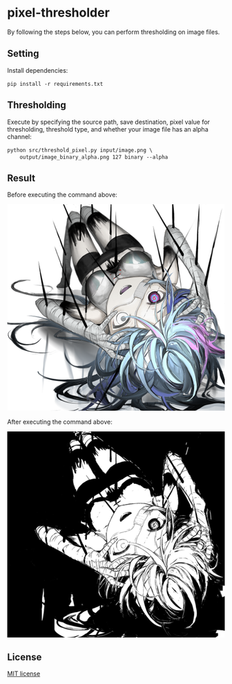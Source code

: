 # pixel-thresholder

By following the steps below, you can perform thresholding on image files.

## Setting
Install dependencies:
```
pip install -r requirements.txt
```

## Thresholding
Execute by specifying the source path, save destination, pixel value for thresholding, threshold type, and whether your image file has an alpha channel:
```
python src/threshold_pixel.py input/image.png \
    output/image_binary_alpha.png 127 binary --alpha
```

## Result
Before executing the command above:

![before](https://github.com/mozu-dev/pixel-thresholder/blob/main/input/image.png)

After executing the command above:

![after](https://github.com/mozu-dev/pixel-thresholder/blob/main/output/image_binary.png)

## License
[MIT license](https://github.com/mozu-dev/pixel-thresholder/blob/main/LICENSE)